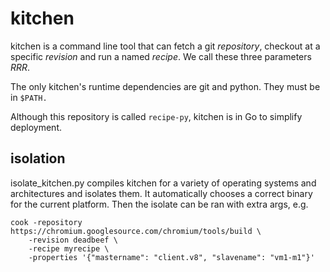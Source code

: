 # kitchen

kitchen is a command line tool that can fetch a git _repository_, checkout at a
specific _revision_ and run a named _recipe_.
We call these three parameters _RRR_.

The only kitchen's runtime dependencies are git and python.
They must be in `$PATH.` 

Although this repository is called `recipe-py`, kitchen is in Go to simplify 
deployment.

## isolation

isolate_kitchen.py compiles kitchen for a variety of operating systems and
architectures and isolates them.
It automatically chooses a correct binary for the current platform.
Then the isolate can be ran with extra args, e.g.

    cook -repository https://chromium.googlesource.com/chromium/tools/build \
        -revision deadbeef \
        -recipe myrecipe \
        -properties '{"mastername": "client.v8", "slavename": "vm1-m1"}'
